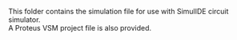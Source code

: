 This folder contains the simulation file for use with SimulIDE circuit simulator.  
A Proteus VSM project file is also provided. 
